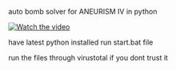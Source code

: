 auto bomb solver for ANEURISM IV in python

[![Watch the video](https://img.youtube.com/vi/nff9oqPKKgM/0.jpg)](https://www.youtube.com/watch?v=nff9oqPKKgM)

have latest python installed
run start.bat file

run the files through virustotal if you dont trust it

